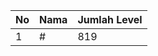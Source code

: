 | No | Nama            | Jumlah Level |
|----|-----------------|--------------|
| 1  | #    |    819        |
